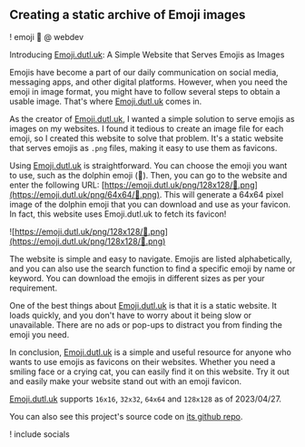 ## Creating a static archive of Emoji images

! emoji 🌼
@ webdev

Introducing [Emoji.dutl.uk](https://emoji.dutl.uk): A Simple Website that Serves Emojis as Images

Emojis have become a part of our daily communication on social media, messaging apps, and other digital platforms. However, when you need the emoji in image format, you might have to follow several steps to obtain a usable image. That's where [Emoji.dutl.uk](https://emoji.dutl.uk) comes in.

As the creator of [Emoji.dutl.uk](https://emoji.dutl.uk), I wanted a simple solution to serve emojis as images on my websites. I found it tedious to create an image file for each emoji, so I created this website to solve that problem. It's a static website that serves emojis as `.png` files, making it easy to use them as favicons.

Using [Emoji.dutl.uk](https://emoji.dutl.uk) is straightforward. You can choose the emoji you want to use, such as the dolphin emoji (🐬). Then, you can go to the website and enter the following URL: [https://emoji.dutl.uk/png/128x128/🐬.png](https://emoji.dutl.uk/png/64x64/🐬.png). This will generate a 64x64 pixel image of the dolphin emoji that you can download and use as your favicon. In fact, this website uses Emoji.dutl.uk to fetch its favicon!

![https://emoji.dutl.uk/png/128x128/🐬.png](https://emoji.dutl.uk/png/128x128/🐬.png)

The website is simple and easy to navigate. Emojis are listed alphabetically, and you can also use the search function to find a specific emoji by name or keyword. You can download the emojis in different sizes as per your requirement.

One of the best things about [Emoji.dutl.uk](https://emoji.dutl.uk) is that it is a static website. It loads quickly, and you don't have to worry about it being slow or unavailable. There are no ads or pop-ups to distract you from finding the emoji you need.

In conclusion, [Emoji.dutl.uk](https://emoji.dutl.uk) is a simple and useful resource for anyone who wants to use emojis as favicons on their websites. Whether you need a smiling face or a crying cat, you can easily find it on this website. Try it out and easily make your website stand out with an emoji favicon.

[Emoji.dutl.uk](https://emoji.dutl.uk) supports `16x16`, `32x32`, `64x64` and `128x128` as of 2023/04/27.

You can also see this project's source code on [its github repo](https://github.com/cemreefe/static-emoji-images).

! include socials
